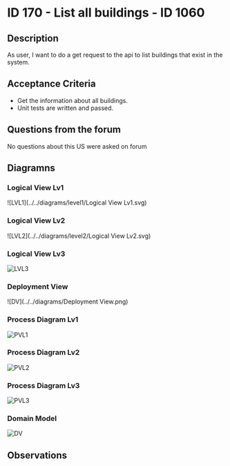 # ID 170 - List all buildings - ID 1060

## Description
As user, I want to do a get request to the api to list buildings that exist
in the system.

## Acceptance Criteria
* Get the information about all buildings.
* Unit tests are written and passed.

## Questions from the forum

No questions about this US were asked on forum


## Diagramns

### Logical View Lv1

![LVL1](../../diagrams/level1/Logical View Lv1.svg)

### Logical View Lv2

![LVL2](../../diagrams/level2/Logical View Lv2.svg)

### Logical View Lv3

![LVL3](../../diagrams/level3/Logical%20View%20lv3%20(Campus%20Management).svg)

### Deployment View

![DV](../../diagrams/Deployment View.png)

### Process Diagram Lv1

![PVL1](PV_lv1.png)

### Process Diagram Lv2

![PVL2](PV_lv2.png)

### Process Diagram Lv3

![PVL3](PV_lv3.png)

### Domain Model

![DV](../../diagrams/DM.png)


## Observations